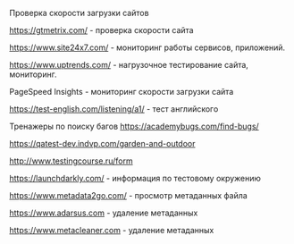 Проверка скорости загрузки сайтов

https://gtmetrix.com/ - проверка скорости сайта

https://www.site24x7.com/ - мониторинг работы сервисов, приложений.

https://www.uptrends.com/ - нагрузочное тестирование  сайта, мониторинг.

PageSpeed Insights - мониторинг скорости загрузки сайта

https://test-english.com/listening/a1/ - тест английскогo

Тренажеры по поиску багов
https://academybugs.com/find-bugs/

https://qatest-dev.indvp.com/garden-and-outdoor

http://www.testingcourse.ru/form

https://launchdarkly.com/ - информация по тестовому окружению

https://www.metadata2go.com/ - просмотр метаданных файла

https://www.adarsus.com - удаление метаданных 

https://www.metacleaner.com - удаление метаданных

